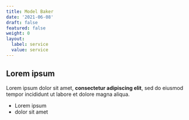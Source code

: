 ```yaml
---
title: Model Baker
date: '2021-06-08'
draft: false
featured: false
weight: 0
layout:
  label: service
  value: service
---
```

## Lorem ipsum

Lorem ipsum dolor sit amet, **consectetur adipiscing elit**, sed do eiusmod tempor incididunt ut labore et dolore magna aliqua.

- Lorem ipsum
- dolor sit amet